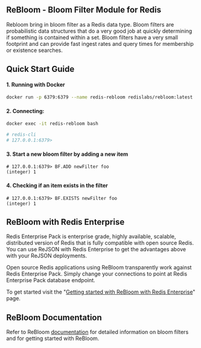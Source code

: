 ## ReBloom - Bloom Filter Module for Redis

Rebloom bring in bloom filter as a Redis data type. Bloom filters are probabilistic data structures that do a very good job at quickly determining if something is contained within a set. Bloom filters have a very small footprint and can provide fast ingest rates and query times for membership or existence searches.

## Quick Start Guide

#### 1. Running with Docker
```sh
docker run -p 6379:6379 --name redis-rebloom redislabs/rebloom:latest
```

#### 2. Connecting:
```sh
docker exec -it redis-rebloom bash

# redis-cli
# 127.0.0.1:6379> 
```

#### 3. Start a new bloom filter by adding a new item
```
# 127.0.0.1:6379> BF.ADD newFilter foo
(integer) 1
``` 

#### 4.  Checking if an item exists in the filter
```
# 127.0.0.1:6379> BF.EXISTS newFilter foo
(integer) 1
```

## 
## ReBloom with Redis Enterprise
Redis Enterprise Pack is enterprise grade, highly available, scalable, distributed version of Redis that is fully compatible with open source Redis. You can use ReJSON with Redis Enterprise to get the advantages above with your ReJSON deployments. 

Open source Redis applications using ReBloom transparently work against Redis Enterprise Pack. Simply change your connections to point at Redis Enterprise Pack database endpoint. 

To get started visit the "[Getting started with ReBloom with Redis Enterprise](https://redislabs.com/redis-enterprise-documentation/getting-started/creating-database/rebloom/)" page.


## ReBloom Documentation
Refer to ReBloom [documentation](http://rebloom.io) for detailed information on bloom filters and for getting started with ReBloom.